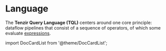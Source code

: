 # Language

The **Tenzir Query Language (TQL)** centers around one core principle: dataflow
pipelines that consist of a sequence of operators, of which some
evaluate [expressions](language/expressions.md).

import DocCardList from '@theme/DocCardList';

<DocCardList />
